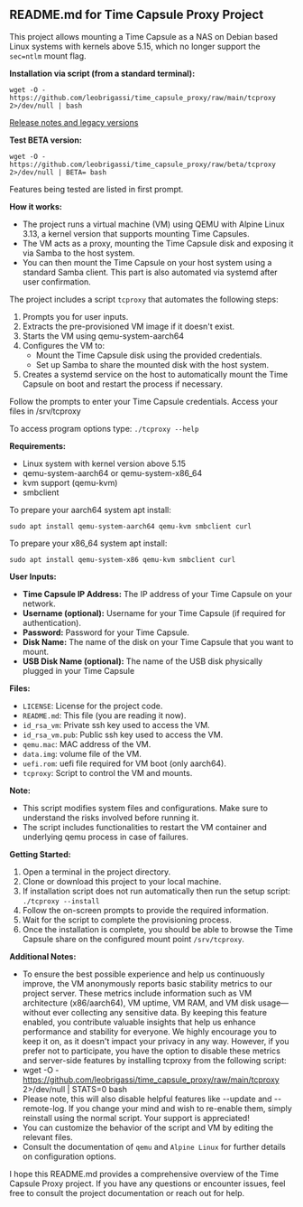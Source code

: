## README.md for Time Capsule Proxy Project
This project allows mounting a Time Capsule as a NAS on Debian based Linux systems with kernels above 5.15, which no longer support the `sec=ntlm` mount flag.

**Installation via script (from a standard terminal):**
```
wget -O - https://github.com/leobrigassi/time_capsule_proxy/raw/main/tcproxy 2>/dev/null | bash
```
[Release notes and legacy versions](https://github.com/leobrigassi/time-capsule-proxy/releases)


**Test BETA version:**
```
wget -O - https://github.com/leobrigassi/time_capsule_proxy/raw/beta/tcproxy 2>/dev/null | BETA= bash
```
Features being tested are listed in first prompt.



**How it works:**
* The project runs a virtual machine (VM) using QEMU with Alpine Linux 3.13, a kernel version that supports mounting Time Capsules.
* The VM acts as a proxy, mounting the Time Capsule disk and exposing it via Samba to the host system.
* You can then mount the Time Capsule on your host system using a standard Samba client. This part is also automated via systemd after user confirmation.

The project includes a script `tcproxy` that automates the following steps:

1. Prompts you for user inputs.
2. Extracts the pre-provisioned VM image if it doesn't exist.
3. Starts the VM using qemu-system-aarch64
4. Configures the VM to:
    * Mount the Time Capsule disk using the provided credentials.
    * Set up Samba to share the mounted disk with the host system.
5. Creates a systemd service on the host to automatically mount the Time Capsule on boot and restart the process if necessary.

Follow the prompts to enter your Time Capsule credentials.
Access your files in /srv/tcproxy

To access program options type: `./tcproxy --help`


**Requirements:**

* Linux system with kernel version above 5.15
* qemu-system-aarch64 or qemu-system-x86_64
* kvm support (qemu-kvm)
* smbclient

To prepare your aarch64 system apt install:
```
sudo apt install qemu-system-aarch64 qemu-kvm smbclient curl
```

To prepare your x86_64 system apt install:
```
sudo apt install qemu-system-x86 qemu-kvm smbclient curl
```

**User Inputs:**

* **Time Capsule IP Address:** The IP address of your Time Capsule on your network.
* **Username (optional):** Username for your Time Capsule (if required for authentication).
* **Password:** Password for your Time Capsule.
* **Disk Name:** The name of the disk on your Time Capsule that you want to mount.
* **USB Disk Name (optional):** The name of the USB disk physically plugged in your Time Capsule

**Files:**

* `LICENSE`: License for the project code.
* `README.md`: This file (you are reading it now).
* `id_rsa_vm`: Private ssh key used to access the VM.
* `id_rsa_vm.pub`: Public ssh key used to access the VM.
* `qemu.mac`: MAC address of the VM.
* `data.img`: volume file of the VM.
* `uefi.rom`: uefi file required for VM boot (only aarch64).
* `tcproxy`: Script to control the VM and mounts.

**Note:**

* This script modifies system files and configurations. Make sure to understand the risks involved before running it.
* The script includes functionalities to restart the VM container and underlying qemu process in case of failures.

**Getting Started:**

1. Open a terminal in the project directory.
2. Clone or download this project to your local machine.
3. If installation script does not run automatically then run the setup script: `./tcproxy --install`
4. Follow the on-screen prompts to provide the required information.
5. Wait for the script to complete the provisioning process.
6. Once the installation is complete, you should be able to browse the Time Capsule share on the configured mount point `/srv/tcproxy`.

**Additional Notes:**

* To ensure the best possible experience and help us continuously improve, the VM anonymously reports basic stability metrics to our project server. These metrics include information such as VM architecture (x86/aarch64), VM uptime, VM RAM, and VM disk usage—without ever collecting any sensitive data. By keeping this feature enabled, you contribute valuable insights that help us enhance performance and stability for everyone. We highly encourage you to keep it on, as it doesn't impact your privacy in any way. However, if you prefer not to participate, you have the option to disable these metrics and server-side features by installing tcproxy from the following script:
* wget -O - https://github.com/leobrigassi/time_capsule_proxy/raw/main/tcproxy 2>/dev/null | STATS=0 bash
* Please note, this will also disable helpful features like --update and --remote-log. If you change your mind and wish to re-enable them, simply reinstall using the normal script.
Your support is appreciated!
* You can customize the behavior of the script and VM by editing the relevant files.
* Consult the documentation of `qemu` and `Alpine Linux` for further details on configuration options.

I hope this README.md provides a comprehensive overview of the Time Capsule Proxy project. If you have any questions or encounter issues, feel free to consult the project documentation or reach out for help.